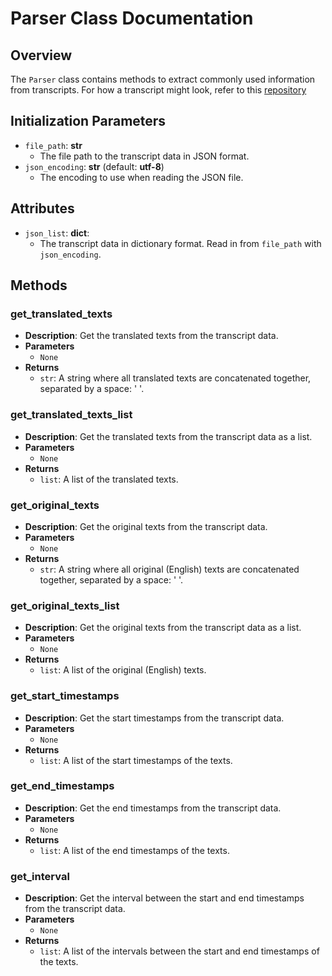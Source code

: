 # Parser Class Documentation

## Overview
The `Parser` class contains methods to extract commonly used information from transcripts. For how a transcript might look, refer to this [repository]()

## Initialization Parameters
- `file_path`: **str**
    - The file path to the transcript data in JSON format.
- `json_encoding`: **str** (default: **utf-8**)
    -  The encoding to use when reading the JSON file.

## Attributes
- `json_list`: **dict**:
    - The transcript data in dictionary format. Read in from `file_path` with `json_encoding`.

## Methods
### get_translated_texts
- **Description**: Get the translated texts from the transcript data.
- **Parameters**
    - ```None```
- **Returns**
    - ```str```: A string where all translated texts are concatenated together, separated by a space: ' '.

### get_translated_texts_list
- **Description**: Get the translated texts from the transcript data as a list.
- **Parameters**
    - ```None```
- **Returns**
    - ```list```: A list of the translated texts.

### get_original_texts
- **Description**: Get the original texts from the transcript data.
- **Parameters**
    - ```None```
- **Returns**
    - ```str```: A string where all original (English) texts are concatenated together, separated by a space: ' '.

### get_original_texts_list
- **Description**: Get the original texts from the transcript data as a list.
- **Parameters**
    - ```None```
- **Returns**
    - ```list```: A list of the original (English) texts.

### get_start_timestamps
- **Description**: Get the start timestamps from the transcript data.
- **Parameters**
    - ```None```
- **Returns**
    - ```list```: A list of the start timestamps of the texts.

### get_end_timestamps
- **Description**: Get the end timestamps from the transcript data.
- **Parameters**
    - ```None```
- **Returns**
    - ```list```: A list of the end timestamps of the texts.

### get_interval
- **Description**: Get the interval between the start and end timestamps from the transcript data.
- **Parameters**
    - ```None```
- **Returns**
    - ```list```: A list of the intervals between the start and end timestamps of the texts.